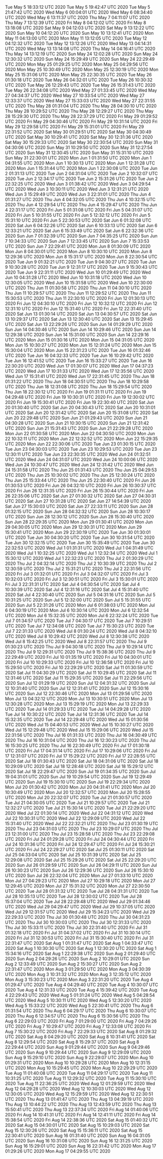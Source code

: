 Tue May  5 18:33:12 UTC 2020
Tue May  5 19:42:47 UTC 2020
Tue May  5 21:47:42 UTC 2020
Wed May  6 00:04:01 UTC 2020
Wed May  6 08:34:40 UTC 2020
Wed May  6 13:11:37 UTC 2020
Thu May  7 04:11:07 UTC 2020
Thu May  7 13:12:39 UTC 2020
Fri May  8 04:12:02 UTC 2020
Fri May  8 13:18:08 UTC 2020
Sat May  9 04:12:03 UTC 2020
Sat May  9 13:12:22 UTC 2020
Sun May 10 04:12:20 UTC 2020
Sun May 10 13:12:41 UTC 2020
Mon May 11 04:13:00 UTC 2020
Mon May 11 13:12:05 UTC 2020
Tue May 12 04:12:32 UTC 2020
Tue May 12 13:12:26 UTC 2020
Wed May 13 04:14:31 UTC 2020
Wed May 13 13:14:08 UTC 2020
Thu May 14 04:16:41 UTC 2020
Thu May 14 13:12:19 UTC 2020
Sun May 24 12:02:28 UTC 2020
Sun May 24 12:30:32 UTC 2020
Sun May 24 15:29:49 UTC 2020
Sun May 24 22:29:49 UTC 2020
Mon May 25 01:29:25 UTC 2020
Mon May 25 04:29:56 UTC 2020
Mon May 25 10:30:49 UTC 2020
Mon May 25 12:30:19 UTC 2020
Mon May 25 15:31:06 UTC 2020
Mon May 25 22:30:35 UTC 2020
Tue May 26 01:30:18 UTC 2020
Tue May 26 04:32:01 UTC 2020
Tue May 26 10:30:32 UTC 2020
Tue May 26 12:29:43 UTC 2020
Tue May 26 15:31:43 UTC 2020
Tue May 26 22:34:08 UTC 2020
Wed May 27 01:33:45 UTC 2020
Wed May 27 04:34:37 UTC 2020
Wed May 27 10:33:54 UTC 2020
Wed May 27 12:33:37 UTC 2020
Wed May 27 15:33:03 UTC 2020
Wed May 27 22:31:55 UTC 2020
Thu May 28 01:31:04 UTC 2020
Thu May 28 04:30:10 UTC 2020
Thu May 28 10:29:52 UTC 2020
Thu May 28 12:29:27 UTC 2020
Thu May 28 15:29:30 UTC 2020
Thu May 28 22:37:29 UTC 2020
Fri May 29 01:29:52 UTC 2020
Fri May 29 04:30:46 UTC 2020
Fri May 29 10:31:14 UTC 2020
Fri May 29 12:29:58 UTC 2020
Fri May 29 15:31:01 UTC 2020
Fri May 29 22:31:52 UTC 2020
Sat May 30 01:29:51 UTC 2020
Sat May 30 04:30:49 UTC 2020
Sat May 30 10:29:41 UTC 2020
Sat May 30 12:31:36 UTC 2020
Sat May 30 15:29:33 UTC 2020
Sat May 30 22:30:54 UTC 2020
Sun May 31 04:30:06 UTC 2020
Sun May 31 10:29:50 UTC 2020
Sun May 31 12:27:54 UTC 2020
Sun May 31 12:30:45 UTC 2020
Sun May 31 15:31:10 UTC 2020
Sun May 31 22:30:01 UTC 2020
Mon Jun  1 01:31:50 UTC 2020
Mon Jun  1 04:31:55 UTC 2020
Mon Jun  1 10:30:13 UTC 2020
Mon Jun  1 12:31:28 UTC 2020
Mon Jun  1 15:31:44 UTC 2020
Mon Jun  1 22:30:08 UTC 2020
Tue Jun  2 01:31:13 UTC 2020
Tue Jun  2 04:31:04 UTC 2020
Tue Jun  2 10:32:07 UTC 2020
Tue Jun  2 12:34:17 UTC 2020
Tue Jun  2 15:31:26 UTC 2020
Tue Jun  2 22:32:25 UTC 2020
Wed Jun  3 01:38:42 UTC 2020
Wed Jun  3 04:29:54 UTC 2020
Wed Jun  3 10:30:11 UTC 2020
Wed Jun  3 12:31:21 UTC 2020
Wed Jun  3 15:29:49 UTC 2020
Wed Jun  3 22:31:01 UTC 2020
Thu Jun  4 01:31:27 UTC 2020
Thu Jun  4 04:32:05 UTC 2020
Thu Jun  4 10:32:15 UTC 2020
Thu Jun  4 12:29:54 UTC 2020
Thu Jun  4 15:29:47 UTC 2020
Thu Jun  4 22:31:17 UTC 2020
Fri Jun  5 01:31:08 UTC 2020
Fri Jun  5 04:31:07 UTC 2020
Fri Jun  5 10:31:55 UTC 2020
Fri Jun  5 12:32:12 UTC 2020
Fri Jun  5 15:31:10 UTC 2020
Fri Jun  5 22:30:53 UTC 2020
Sat Jun  6 01:32:08 UTC 2020
Sat Jun  6 04:32:26 UTC 2020
Sat Jun  6 10:33:13 UTC 2020
Sat Jun  6 12:33:21 UTC 2020
Sat Jun  6 15:33:49 UTC 2020
Sat Jun  6 22:32:36 UTC 2020
Sun Jun  7 01:32:39 UTC 2020
Sun Jun  7 04:35:25 UTC 2020
Sun Jun  7 10:34:33 UTC 2020
Sun Jun  7 12:33:45 UTC 2020
Sun Jun  7 15:33:53 UTC 2020
Sun Jun  7 22:29:41 UTC 2020
Mon Jun  8 01:30:09 UTC 2020
Mon Jun  8 04:30:01 UTC 2020
Mon Jun  8 10:30:10 UTC 2020
Mon Jun  8 12:29:36 UTC 2020
Mon Jun  8 15:31:17 UTC 2020
Mon Jun  8 22:30:54 UTC 2020
Tue Jun  9 01:32:21 UTC 2020
Tue Jun  9 04:30:27 UTC 2020
Tue Jun  9 10:30:28 UTC 2020
Tue Jun  9 12:31:17 UTC 2020
Tue Jun  9 15:30:43 UTC 2020
Tue Jun  9 22:31:11 UTC 2020
Wed Jun 10 01:29:49 UTC 2020
Wed Jun 10 04:31:28 UTC 2020
Wed Jun 10 10:31:18 UTC 2020
Wed Jun 10 12:30:05 UTC 2020
Wed Jun 10 15:31:58 UTC 2020
Wed Jun 10 22:30:00 UTC 2020
Thu Jun 11 01:30:58 UTC 2020
Thu Jun 11 04:30:10 UTC 2020
Thu Jun 11 10:29:57 UTC 2020
Thu Jun 11 12:29:52 UTC 2020
Thu Jun 11 15:30:53 UTC 2020
Thu Jun 11 22:30:10 UTC 2020
Fri Jun 12 01:30:13 UTC 2020
Fri Jun 12 04:30:10 UTC 2020
Fri Jun 12 10:32:12 UTC 2020
Fri Jun 12 12:31:10 UTC 2020
Fri Jun 12 15:31:40 UTC 2020
Fri Jun 12 22:31:40 UTC 2020
Sat Jun 13 01:30:14 UTC 2020
Sat Jun 13 04:30:57 UTC 2020
Sat Jun 13 10:29:37 UTC 2020
Sat Jun 13 12:30:40 UTC 2020
Sat Jun 13 15:29:45 UTC 2020
Sat Jun 13 22:29:26 UTC 2020
Sun Jun 14 01:29:29 UTC 2020
Sun Jun 14 04:30:46 UTC 2020
Sun Jun 14 10:29:46 UTC 2020
Sun Jun 14 12:29:38 UTC 2020
Sun Jun 14 15:31:00 UTC 2020
Sun Jun 14 22:29:16 UTC 2020
Mon Jun 15 01:30:16 UTC 2020
Mon Jun 15 04:31:05 UTC 2020
Mon Jun 15 10:30:27 UTC 2020
Mon Jun 15 12:31:24 UTC 2020
Mon Jun 15 15:30:04 UTC 2020
Mon Jun 15 22:31:23 UTC 2020
Tue Jun 16 01:32:46 UTC 2020
Tue Jun 16 04:32:33 UTC 2020
Tue Jun 16 10:29:42 UTC 2020
Tue Jun 16 12:41:52 UTC 2020
Tue Jun 16 15:33:27 UTC 2020
Tue Jun 16 22:30:20 UTC 2020
Wed Jun 17 01:30:07 UTC 2020
Wed Jun 17 04:37:23 UTC 2020
Wed Jun 17 10:31:33 UTC 2020
Wed Jun 17 12:35:56 UTC 2020
Wed Jun 17 15:31:41 UTC 2020
Wed Jun 17 22:31:45 UTC 2020
Thu Jun 18 01:31:22 UTC 2020
Thu Jun 18 04:30:51 UTC 2020
Thu Jun 18 10:29:58 UTC 2020
Thu Jun 18 12:31:08 UTC 2020
Thu Jun 18 15:29:54 UTC 2020
Thu Jun 18 22:30:12 UTC 2020
Fri Jun 19 01:31:11 UTC 2020
Fri Jun 19 04:29:48 UTC 2020
Fri Jun 19 10:30:31 UTC 2020
Fri Jun 19 12:30:02 UTC 2020
Fri Jun 19 15:30:41 UTC 2020
Fri Jun 19 22:30:40 UTC 2020
Sat Jun 20 01:30:40 UTC 2020
Sat Jun 20 04:30:43 UTC 2020
Sat Jun 20 10:31:01 UTC 2020
Sat Jun 20 12:31:42 UTC 2020
Sat Jun 20 15:31:08 UTC 2020
Sat Jun 20 22:29:48 UTC 2020
Sun Jun 21 01:29:43 UTC 2020
Sun Jun 21 04:30:28 UTC 2020
Sun Jun 21 10:30:15 UTC 2020
Sun Jun 21 12:31:42 UTC 2020
Sun Jun 21 15:31:43 UTC 2020
Sun Jun 21 22:29:28 UTC 2020
Mon Jun 22 01:30:58 UTC 2020
Mon Jun 22 04:30:50 UTC 2020
Mon Jun 22 10:32:11 UTC 2020
Mon Jun 22 12:32:52 UTC 2020
Mon Jun 22 15:29:35 UTC 2020
Mon Jun 22 22:30:06 UTC 2020
Tue Jun 23 01:30:15 UTC 2020
Tue Jun 23 04:30:03 UTC 2020
Tue Jun 23 10:29:53 UTC 2020
Tue Jun 23 12:30:11 UTC 2020
Tue Jun 23 22:30:35 UTC 2020
Wed Jun 24 01:32:51 UTC 2020
Wed Jun 24 04:31:07 UTC 2020
Wed Jun 24 10:00:06 UTC 2020
Wed Jun 24 10:30:47 UTC 2020
Wed Jun 24 12:31:42 UTC 2020
Wed Jun 24 15:31:58 UTC 2020
Thu Jun 25 01:31:43 UTC 2020
Thu Jun 25 04:29:53 UTC 2020
Thu Jun 25 10:30:02 UTC 2020
Thu Jun 25 12:30:24 UTC 2020
Thu Jun 25 15:33:44 UTC 2020
Thu Jun 25 22:30:40 UTC 2020
Fri Jun 26 01:30:53 UTC 2020
Fri Jun 26 04:32:10 UTC 2020
Fri Jun 26 10:30:37 UTC 2020
Fri Jun 26 12:31:35 UTC 2020
Fri Jun 26 15:30:44 UTC 2020
Fri Jun 26 22:35:06 UTC 2020
Sat Jun 27 01:30:32 UTC 2020
Sat Jun 27 04:30:31 UTC 2020
Sat Jun 27 10:31:28 UTC 2020
Sat Jun 27 14:54:39 UTC 2020
Sat Jun 27 15:30:03 UTC 2020
Sat Jun 27 22:33:11 UTC 2020
Sun Jun 28 01:32:15 UTC 2020
Sun Jun 28 04:32:32 UTC 2020
Sun Jun 28 10:30:17 UTC 2020
Sun Jun 28 12:30:12 UTC 2020
Sun Jun 28 15:30:40 UTC 2020
Sun Jun 28 22:29:35 UTC 2020
Mon Jun 29 01:30:41 UTC 2020
Mon Jun 29 04:30:05 UTC 2020
Mon Jun 29 12:30:31 UTC 2020
Mon Jun 29 15:30:41 UTC 2020
Mon Jun 29 22:30:19 UTC 2020
Tue Jun 30 01:30:01 UTC 2020
Tue Jun 30 04:30:20 UTC 2020
Tue Jun 30 10:31:54 UTC 2020
Tue Jun 30 12:32:15 UTC 2020
Tue Jun 30 15:35:49 UTC 2020
Tue Jun 30 22:32:53 UTC 2020
Wed Jul  1 01:31:31 UTC 2020
Wed Jul  1 04:31:49 UTC 2020
Wed Jul  1 10:32:25 UTC 2020
Wed Jul  1 12:32:34 UTC 2020
Wed Jul  1 15:30:12 UTC 2020
Wed Jul  1 22:32:23 UTC 2020
Thu Jul  2 01:30:29 UTC 2020
Thu Jul  2 04:32:14 UTC 2020
Thu Jul  2 10:30:39 UTC 2020
Thu Jul  2 12:30:59 UTC 2020
Thu Jul  2 15:31:21 UTC 2020
Thu Jul  2 22:31:56 UTC 2020
Fri Jul  3 01:32:01 UTC 2020
Fri Jul  3 04:32:07 UTC 2020
Fri Jul  3 10:32:03 UTC 2020
Fri Jul  3 12:30:51 UTC 2020
Fri Jul  3 15:30:01 UTC 2020
Fri Jul  3 22:31:31 UTC 2020
Sat Jul  4 04:30:54 UTC 2020
Sat Jul  4 10:30:39 UTC 2020
Sat Jul  4 12:31:16 UTC 2020
Sat Jul  4 15:31:40 UTC 2020
Sat Jul  4 22:30:40 UTC 2020
Sun Jul  5 04:31:16 UTC 2020
Sun Jul  5 10:31:25 UTC 2020
Sun Jul  5 12:32:00 UTC 2020
Sun Jul  5 15:31:55 UTC 2020
Sun Jul  5 22:31:26 UTC 2020
Mon Jul  6 01:38:03 UTC 2020
Mon Jul  6 04:30:19 UTC 2020
Mon Jul  6 10:30:14 UTC 2020
Mon Jul  6 12:32:54 UTC 2020
Mon Jul  6 15:32:35 UTC 2020
Mon Jul  6 22:32:24 UTC 2020
Tue Jul  7 01:34:57 UTC 2020
Tue Jul  7 04:30:17 UTC 2020
Tue Jul  7 10:29:51 UTC 2020
Tue Jul  7 12:34:08 UTC 2020
Tue Jul  7 15:30:23 UTC 2020
Tue Jul  7 22:31:33 UTC 2020
Wed Jul  8 01:30:24 UTC 2020
Wed Jul  8 04:32:10 UTC 2020
Wed Jul  8 10:29:42 UTC 2020
Wed Jul  8 12:30:38 UTC 2020
Wed Jul  8 15:42:25 UTC 2020
Wed Jul  8 22:31:57 UTC 2020
Thu Jul  9 01:30:23 UTC 2020
Thu Jul  9 04:30:18 UTC 2020
Thu Jul  9 10:29:14 UTC 2020
Thu Jul  9 12:29:31 UTC 2020
Thu Jul  9 15:38:36 UTC 2020
Thu Jul  9 22:29:49 UTC 2020
Fri Jul 10 01:35:19 UTC 2020
Fri Jul 10 04:30:01 UTC 2020
Fri Jul 10 10:29:33 UTC 2020
Fri Jul 10 12:36:58 UTC 2020
Fri Jul 10 15:29:50 UTC 2020
Fri Jul 10 22:29:29 UTC 2020
Sat Jul 11 01:30:59 UTC 2020
Sat Jul 11 04:30:29 UTC 2020
Sat Jul 11 10:29:45 UTC 2020
Sat Jul 11 12:31:46 UTC 2020
Sat Jul 11 15:29:35 UTC 2020
Sat Jul 11 22:29:56 UTC 2020
Sun Jul 12 01:29:19 UTC 2020
Sun Jul 12 04:31:32 UTC 2020
Sun Jul 12 10:31:40 UTC 2020
Sun Jul 12 12:31:41 UTC 2020
Sun Jul 12 15:30:16 UTC 2020
Sun Jul 12 22:30:46 UTC 2020
Mon Jul 13 01:29:56 UTC 2020
Mon Jul 13 04:32:12 UTC 2020
Mon Jul 13 10:30:51 UTC 2020
Mon Jul 13 12:30:28 UTC 2020
Mon Jul 13 15:29:19 UTC 2020
Mon Jul 13 22:29:33 UTC 2020
Tue Jul 14 01:29:33 UTC 2020
Tue Jul 14 04:29:28 UTC 2020
Tue Jul 14 10:30:22 UTC 2020
Tue Jul 14 12:31:36 UTC 2020
Tue Jul 14 15:32:35 UTC 2020
Tue Jul 14 22:29:48 UTC 2020
Wed Jul 15 01:30:56 UTC 2020
Wed Jul 15 04:40:53 UTC 2020
Wed Jul 15 10:30:27 UTC 2020
Wed Jul 15 12:29:48 UTC 2020
Wed Jul 15 15:29:06 UTC 2020
Wed Jul 15 22:31:56 UTC 2020
Thu Jul 16 01:31:33 UTC 2020
Thu Jul 16 04:30:49 UTC 2020
Thu Jul 16 10:31:04 UTC 2020
Thu Jul 16 12:30:23 UTC 2020
Thu Jul 16 15:30:25 UTC 2020
Thu Jul 16 22:30:49 UTC 2020
Fri Jul 17 01:30:18 UTC 2020
Fri Jul 17 04:31:14 UTC 2020
Fri Jul 17 10:29:06 UTC 2020
Fri Jul 17 12:31:07 UTC 2020
Fri Jul 17 15:29:22 UTC 2020
Fri Jul 17 22:28:55 UTC 2020
Sat Jul 18 01:30:43 UTC 2020
Sat Jul 18 04:31:06 UTC 2020
Sat Jul 18 10:29:09 UTC 2020
Sat Jul 18 12:28:48 UTC 2020
Sat Jul 18 15:29:12 UTC 2020
Sat Jul 18 22:29:47 UTC 2020
Sun Jul 19 01:34:35 UTC 2020
Sun Jul 19 04:31:01 UTC 2020
Sun Jul 19 10:29:54 UTC 2020
Sun Jul 19 12:29:49 UTC 2020
Sun Jul 19 15:30:10 UTC 2020
Sun Jul 19 22:29:34 UTC 2020
Mon Jul 20 01:30:42 UTC 2020
Mon Jul 20 04:31:41 UTC 2020
Mon Jul 20 10:30:49 UTC 2020
Mon Jul 20 12:32:57 UTC 2020
Mon Jul 20 15:28:55 UTC 2020
Mon Jul 20 22:32:07 UTC 2020
Tue Jul 21 01:30:57 UTC 2020
Tue Jul 21 04:30:05 UTC 2020
Tue Jul 21 10:29:57 UTC 2020
Tue Jul 21 12:32:27 UTC 2020
Tue Jul 21 15:30:14 UTC 2020
Tue Jul 21 22:29:20 UTC 2020
Wed Jul 22 01:30:14 UTC 2020
Wed Jul 22 04:31:12 UTC 2020
Wed Jul 22 10:30:31 UTC 2020
Wed Jul 22 12:29:09 UTC 2020
Wed Jul 22 15:31:40 UTC 2020
Wed Jul 22 22:32:21 UTC 2020
Thu Jul 23 01:30:19 UTC 2020
Thu Jul 23 04:31:03 UTC 2020
Thu Jul 23 10:29:07 UTC 2020
Thu Jul 23 12:31:00 UTC 2020
Thu Jul 23 15:28:58 UTC 2020
Thu Jul 23 22:29:08 UTC 2020
Fri Jul 24 01:29:28 UTC 2020
Fri Jul 24 04:30:44 UTC 2020
Fri Jul 24 10:31:36 UTC 2020
Fri Jul 24 12:29:47 UTC 2020
Fri Jul 24 15:30:21 UTC 2020
Fri Jul 24 22:29:27 UTC 2020
Sat Jul 25 01:30:11 UTC 2020
Sat Jul 25 04:33:04 UTC 2020
Sat Jul 25 10:31:39 UTC 2020
Sat Jul 25 12:29:08 UTC 2020
Sat Jul 25 15:29:26 UTC 2020
Sat Jul 25 22:29:20 UTC 2020
Sun Jul 26 01:29:59 UTC 2020
Sun Jul 26 04:29:11 UTC 2020
Sun Jul 26 10:30:23 UTC 2020
Sun Jul 26 12:29:36 UTC 2020
Sun Jul 26 15:30:10 UTC 2020
Sun Jul 26 22:32:04 UTC 2020
Mon Jul 27 01:33:10 UTC 2020
Mon Jul 27 04:29:23 UTC 2020
Mon Jul 27 10:29:18 UTC 2020
Mon Jul 27 12:29:45 UTC 2020
Mon Jul 27 15:31:32 UTC 2020
Mon Jul 27 22:30:50 UTC 2020
Tue Jul 28 01:31:32 UTC 2020
Tue Jul 28 04:31:31 UTC 2020
Tue Jul 28 10:35:13 UTC 2020
Tue Jul 28 12:30:02 UTC 2020
Tue Jul 28 15:37:04 UTC 2020
Tue Jul 28 22:29:48 UTC 2020
Wed Jul 29 01:34:46 UTC 2020
Wed Jul 29 04:29:47 UTC 2020
Wed Jul 29 10:37:05 UTC 2020
Wed Jul 29 12:31:57 UTC 2020
Wed Jul 29 15:34:23 UTC 2020
Wed Jul 29 22:29:33 UTC 2020
Thu Jul 30 01:30:48 UTC 2020
Thu Jul 30 04:31:23 UTC 2020
Thu Jul 30 10:30:03 UTC 2020
Thu Jul 30 12:31:33 UTC 2020
Thu Jul 30 15:33:11 UTC 2020
Thu Jul 30 22:31:40 UTC 2020
Fri Jul 31 01:32:18 UTC 2020
Fri Jul 31 04:37:02 UTC 2020
Fri Jul 31 10:30:14 UTC 2020
Fri Jul 31 12:30:53 UTC 2020
Fri Jul 31 15:30:40 UTC 2020
Fri Jul 31 22:31:47 UTC 2020
Sat Aug  1 01:31:47 UTC 2020
Sat Aug  1 04:33:47 UTC 2020
Sat Aug  1 10:30:30 UTC 2020
Sat Aug  1 12:30:20 UTC 2020
Sat Aug  1 15:34:16 UTC 2020
Sat Aug  1 22:29:38 UTC 2020
Sun Aug  2 01:29:40 UTC 2020
Sun Aug  2 04:29:26 UTC 2020
Sun Aug  2 10:29:01 UTC 2020
Sun Aug  2 12:33:49 UTC 2020
Sun Aug  2 15:30:27 UTC 2020
Sun Aug  2 22:31:47 UTC 2020
Mon Aug  3 01:29:50 UTC 2020
Mon Aug  3 04:30:39 UTC 2020
Mon Aug  3 10:31:32 UTC 2020
Mon Aug  3 12:35:12 UTC 2020
Mon Aug  3 15:30:23 UTC 2020
Mon Aug  3 22:31:20 UTC 2020
Tue Aug  4 01:29:47 UTC 2020
Tue Aug  4 04:29:40 UTC 2020
Tue Aug  4 10:30:07 UTC 2020
Tue Aug  4 12:31:33 UTC 2020
Tue Aug  4 15:39:42 UTC 2020
Tue Aug  4 22:29:43 UTC 2020
Wed Aug  5 01:31:24 UTC 2020
Wed Aug  5 04:28:54 UTC 2020
Wed Aug  5 10:30:11 UTC 2020
Wed Aug  5 12:30:20 UTC 2020
Wed Aug  5 15:33:22 UTC 2020
Wed Aug  5 22:30:41 UTC 2020
Thu Aug  6 01:31:54 UTC 2020
Thu Aug  6 04:29:17 UTC 2020
Thu Aug  6 10:30:07 UTC 2020
Thu Aug  6 12:34:57 UTC 2020
Thu Aug  6 15:30:56 UTC 2020
Thu Aug  6 22:29:03 UTC 2020
Fri Aug  7 01:29:00 UTC 2020
Fri Aug  7 04:29:26 UTC 2020
Fri Aug  7 10:29:47 UTC 2020
Fri Aug  7 12:33:08 UTC 2020
Fri Aug  7 15:30:22 UTC 2020
Fri Aug  7 22:29:33 UTC 2020
Sat Aug  8 01:29:32 UTC 2020
Sat Aug  8 04:29:20 UTC 2020
Sat Aug  8 10:31:41 UTC 2020
Sat Aug  8 12:29:54 UTC 2020
Sat Aug  8 15:29:37 UTC 2020
Sat Aug  8 22:29:44 UTC 2020
Sun Aug  9 01:29:44 UTC 2020
Sun Aug  9 04:29:46 UTC 2020
Sun Aug  9 10:29:44 UTC 2020
Sun Aug  9 12:29:09 UTC 2020
Sun Aug  9 15:29:10 UTC 2020
Sun Aug  9 22:29:07 UTC 2020
Mon Aug 10 01:29:31 UTC 2020
Mon Aug 10 10:29:28 UTC 2020
Mon Aug 10 12:31:15 UTC 2020
Mon Aug 10 15:29:45 UTC 2020
Mon Aug 10 22:29:29 UTC 2020
Tue Aug 11 01:40:08 UTC 2020
Tue Aug 11 04:29:17 UTC 2020
Tue Aug 11 10:31:25 UTC 2020
Tue Aug 11 12:29:32 UTC 2020
Tue Aug 11 15:30:10 UTC 2020
Tue Aug 11 22:36:25 UTC 2020
Wed Aug 12 01:29:59 UTC 2020
Wed Aug 12 04:29:28 UTC 2020
Wed Aug 12 10:30:03 UTC 2020
Wed Aug 12 12:30:05 UTC 2020
Wed Aug 12 15:29:59 UTC 2020
Wed Aug 12 22:30:51 UTC 2020
Thu Aug 13 01:41:47 UTC 2020
Thu Aug 13 04:39:19 UTC 2020
Thu Aug 13 10:44:22 UTC 2020
Thu Aug 13 12:43:59 UTC 2020
Thu Aug 13 15:50:41 UTC 2020
Thu Aug 13 22:37:34 UTC 2020
Fri Aug 14 01:40:06 UTC 2020
Fri Aug 14 10:41:31 UTC 2020
Fri Aug 14 12:41:11 UTC 2020
Fri Aug 14 15:38:54 UTC 2020
Fri Aug 14 22:38:36 UTC 2020
Sat Aug 15 01:40:32 UTC 2020
Sat Aug 15 04:30:01 UTC 2020
Sat Aug 15 10:29:03 UTC 2020
Sat Aug 15 12:30:26 UTC 2020
Sat Aug 15 15:36:11 UTC 2020
Sat Aug 15 22:30:41 UTC 2020
Sun Aug 16 01:31:40 UTC 2020
Sun Aug 16 04:31:05 UTC 2020
Sun Aug 16 10:31:08 UTC 2020
Sun Aug 16 12:31:25 UTC 2020
Sun Aug 16 15:29:01 UTC 2020
Sun Aug 16 22:31:42 UTC 2020
Mon Aug 17 01:29:26 UTC 2020
Mon Aug 17 04:29:55 UTC 2020
